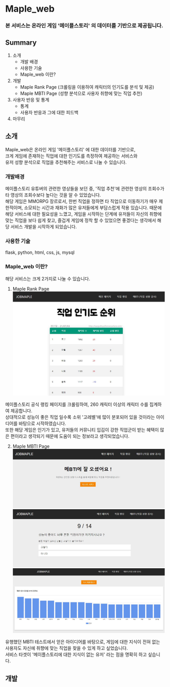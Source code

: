 # Maple_web    
### 본 서비스는 온라인 게임 '메이플스토리' 의 데이터를 기반으로 제공됩니다.    

## Summary

1. 소개
    - 개발 배경
    - 사용한 기술
    - Maple_web 이란?
2. 개발
    - Maple Rank Page (크롤링을 이용하여 캐릭터의 인기도를 분석 및 제공)
    - Maple MBTI Page (성향 분석으로 사용자 취향에 맞는 직업 추천)
3. 사용자 반응 및 통계
    - 통계
    - 사용자 반응과 그에 대한 피드백
4. 마무리


## 소개
Maple_web은 온라인 게임 '메이플스토리' 에 대한 데이터를 기반으로,     
크게 게임에 존재하는 직업에 대한 인기도를 측정하여 제공하는 서비스와     
유저 성향 분석으로 직업을 추천해주는 서비스로 나눌 수 있습니다.

### 개발배경
메이플스토리 유튜버의 관련한 영상들을 보던 중, '직업 추천'에 관련한 영상의 조회수가 타 영상의 조회수보다 높다는 것을 알 수 있었습니다.     
해당 게임은 MMORPG 장르로서, 한번 직업을 정하면 타 직업으로 이동하기가 매우 제한적이며, 소모되는 시간과 재화가 많은 유저들에게 부담스럽게 작용 있습니다. 때문에 해당 서비스에 대한 필요성을 느꼈고, 게임을 시작하는 단계에 유저들이 자신의 취향에 맞는 직업을 보다 쉽게 찾고, 즐겁게 게임에 정착 할 수 있었으면 좋겠다는 생각에서 해당 서비스 개발을 시작하게 되었습니다.

### 사용한 기술
flask, python, html, css, js, mysql

### Maple_web 이란?
해당 서비스는 크게 2가지로 나눌 수 있습니다.    

1. Maple Rank Page
![Rank_page_img](./docs/rank.jpg)

메이플스토리 공식 랭킹 페이지를 크롤링하여, 260 캐릭터 이상의 캐릭터 수를 집계하여 제공합니다.    
상대적으로 성능이 좋은 직업 일수록 소위 '고레벨'에 많이 분포되어 있을 것이라는 아이디어를 바탕으로 시작하였습니다.    
또한 해당 게임은 인기가 있고, 유저들의 커뮤니티 입김이 강한 직업군이 받는 혜택이 많은 편이라고 생각되기 때문에 도움이 되는 정보라고 생각되었습니다.


2. Maple MBTI Page
![Rank_page_img](./docs/mbti.jpg)
![Rank_page_img](./docs/mbti2.jpg)
![Rank_page_img](./docs/mbti4.jpg)

유행했던 MBTI 테스트에서 얻은 아이디어를 바탕으로, 게임에 대한 지식이 전혀 없는 사용자도 자신에 취향에 맞는 직업을 찾을 수 있게 하고 싶었습니다.    
서비스 타겟이 '메이플스토리에 대한 지식이 없는 유저' 라는 점을 명확히 하고 싶습니다.

## 개발
